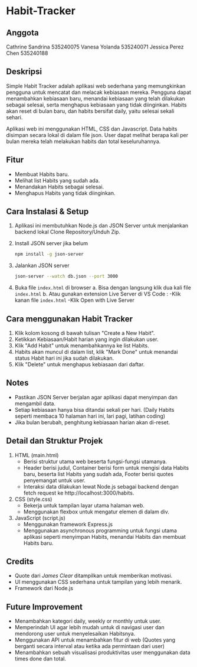 # Habit-Tracker

## Anggota
Cathrine Sandrina 535240075
Vanesa Yolanda 535240071
Jessica Perez Chen 535240188

## Deskripsi
Simple Habit Tracker adalah aplikasi web sederhana yang memungkinkan pengguna untuk mencatat dan melacak kebiasaan mereka. Pengguna dapat menambahkan kebiasaan baru, menandai kebiasaan yang telah dilakukan sebagai selesai, serta menghapus kebiasaan yang tidak diinginkan. Habits akan reset di bulan baru, dan habits bersifat daily, yaitu selesai sekali sehari.

Aplikasi web ini menggunakan HTML, CSS dan Javascript. Data habits disimpan secara lokal di dalam file json. User dapat melihat berapa kali per bulan mereka telah melakukan habits dan total keseluruhannya.

## Fitur
- Membuat Habits baru.
- Melihat list Habits yang sudah ada.
- Menandakan Habits sebagai selesai.
- Menghapus Habits yang tidak diinginkan.

## Cara Instalasi & Setup
1. Aplikasi ini membutuhkan Node.js dan JSON Server untuk menjalankan backend lokal
   Clone Repository/Unduh Zip.

3. Install JSON server jika belum
   ```bash
   npm install -g json-server
   ```

4. Jalankan JSON server
   ```bash
   json-server --watch db.json --port 3000
   ```

5. Buka file `index.html` di browser
   a. Bisa dengan langsung klik dua kali file `index.html`
   b. Atau gunakan extension Live Server di VS Code :
      -Klik kanan file `index.html`
      -Klik Open with Live Server
     

## Cara menggunakan Habit Tracker
1. Klik kolom kosong di bawah tulisan "Create a New Habit".
2. Ketikkan Kebiasaan/Habit harian yang ingin dilakukan user.
3. Klik "Add Habit" untuk menambahkannya ke list Habits.
4. Habits akan muncul di dalam list, klik "Mark Done" untuk menandai status Habit hari ini jika sudah dilakukan.
5. Klik "Delete" untuk menghapus kebiasaan dari daftar.

## Notes
- Pastikan JSON Server berjalan agar aplikasi dapat menyimpan dan mengambil data.
- Setiap kebiasaan hanya bisa ditandai sekali per hari. (Daily Habits seperti membaca 10 halaman hari ini, lari pagi, latihan coding)
- Jika bulan berubah, penghitung kebiasaan harian akan di-reset.

## Detail dan Struktur Projek
1. HTML (main.html)
   - Berisi struktur utama web beserta fungsi-fungsi utamanya.
   - Header berisi judul, Container berisi form untuk mengisi data Habits baru, beserta list Habits yang sudah ada, Footer berisi quotes penyemangat untuk user.
   - Interaksi data dilakukan lewat Node.js sebagai backend dengan fetch request ke http://localhost:3000/habits.
2. CSS (style.css)
   - Bekerja untuk tampilan layar utama halaman web.
   - Menggunakan flexbox untuk mengatur elemen di dalam div.
3. JavaScript (script.js)
   - Menggunakan framework Express.js
   - Menggunakan asynchronous programming untuk fungsi utama aplikasi seperti menyimpan Habits, menandai Habits dan membuat Habits baru.
   

## Credits
- Quote dari *James Clear* ditampilkan untuk memberikan motivasi.
- UI menggunakan CSS sederhana untuk tampilan yang lebih menarik.
- Framework dari Node.js

## Future Improvement
- Menambahkan kategori daily, weekly or monthly untuk user.
- Memperindah UI agar lebih mudah untuk di navigasi user dan mendorong user untuk menyelesaikan Habitsnya.
- Menggunakan API untuk menambahkan fitur di web (Quotes yang berganti secara interval atau ketika ada permintaan dari user)
- Menambahkan sebuah visualisasi produktivitas user menggunakan data times done dan total.


